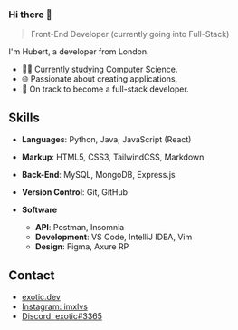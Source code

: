 ### Hi there 👋
> Front-End Developer (currently going into Full-Stack)

I'm Hubert, a developer from London.

   - 👨‍🎓 Currently studying Computer Science.
   - 🌐 Passionate about creating applications.
   - 🎯 On track to become a full-stack developer.

## Skills

   - **Languages**: Python, Java, JavaScript (React)
   - **Markup**: HTML5, CSS3, TailwindCSS, Markdown
   - **Back-End**: MySQL, MongoDB, Express.js
   - **Version Control**: Git, GitHub
   
   - **Software** 
      - **API**: Postman, Insomnia
      - **Development**: VS Code, IntelliJ IDEA, Vim
      - **Design**: Figma, Axure RP

## Contact
   - [exotic.dev](https://www.exotic.dev/)
   - [Instagram: imxlvs](https://www.instagram.com/imxlvs/) 
   - [Discord: exotic#3365](./)

    
<!--
**imexotic/imexotic** is a ✨ _special_ ✨ repository because its `README.md` (this file) appears on your GitHub profile.

Here are some ideas to get you started:

- 🔭 I’m currently working on ...
- 🌱 I’m currently learning ...
- 👯 I’m looking to collaborate on ...
- 🤔 I’m looking for help with ...
- 💬 Ask me about ...
- 📫 How to reach me: ...
- 😄 Pronouns: ...
- ⚡ Fun fact: ...
-->
